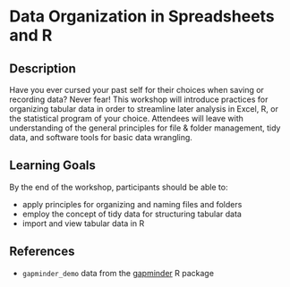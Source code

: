 # Data Organization in Spreadsheets and R

## Description

Have you ever cursed your past self for their choices when saving or recording data? Never fear! This workshop will introduce practices for organizing tabular data in order to streamline later analysis in Excel, R, or the statistical program of your choice. Attendees will leave with understanding of the general principles for file & folder management, tidy data, and software tools for basic data wrangling.

## Learning Goals

By the end of the workshop, participants should be able to:

* apply principles for organizing and naming files and folders
* employ the concept of tidy data for structuring tabular data
* import and view tabular data in R

## References

* `gapminder_demo` data from the [gapminder](https://zenodo.org/record/1039839) R package
